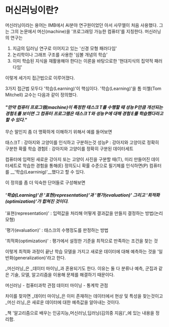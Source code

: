 # 머신러닝이란?

머신러닝이라는 용어는 IMB에서 AI분야 연구원이었던 아서 사무엘이 처음 사용했다. 그는 그의 논문에서 머신(machine)을 '프로그래밍 가능한 컴퓨터'를 지칭한다.
머신러닝의 연구는

1. 지금의 딥러닝 연구로 이어지고 있는 '신경 모형 패러다임'
2. 논리학이나 그래프 구조를 사용한 '심볼 개념의 학습'
3. 이미 학습된 지식을 재활용해야 한다는 이론을 바탕으로한 '현대지식의 집약적 패러다임'

이렇게 세가지 접근법으로 이루어졌다.

3가지 접근법 모두다 '학습(Learning)'이 핵심이다. '학습(Learning)'을 톰 미첼(Tom Mitchell) 교수는 다음과 같이 정의했다.

#### ___"만약 컴퓨터 프로그램(machine)이 특정한 태스크 T를 수행할 때 성능 P만큼 개선되는 경험 E를 보이면 그 컴퓨터 프로그램은 태스크 T와 성능 P에 대해 경험 E를 학습했다라고 할 수 있다."___

무슨 말인지 좀 더 명확하게 이해하기 위해서 예를 들어보면

태스크T : 강아지와 고양이를 인식하고 구분하는것
성능P : 강아지와 고양이로 정확히 구분한 확률
학습 경험E : 강아지와 고양이를 정확히 구분된 데이터세트

컴퓨터에 입력된 새로운 강아지 또는 고양이 사진을 구분할 때(T), 미리 만들어진 데이터세트로 학습한 경험을 통해(E) 정의도니 확률 수준으로 필기체를 인식하면(P) 컴퓨터를 __'학습(Learninig)'__했다고 할 수 있다.

이 정의를 좀 더 익숙한 단어들로 구성해보면

#### ___'학습(Learning)'은 '표현(representation)'과 '평가(evaluation)' 그리고 '최적화(optimization)'가 합쳐진 것이다.___

'표현(representation)' : 입력값을 처리해 어떻게 결과값을 만들지 결정하는 방법(논리 모형)

'평가(evaluation)' : 태스크의 수행정도를 판정하는 방법

'최적화(optimization)' : 평가에서 설정한 기준을 최적으로 만족하는 조건을 찾는 것

이렇게 최적화 과정이 끝난 학습 모델을 가지고 새로운 데이터에 대해 예측하는 것을 '일반화(generalization)'라고 한다.

_머신러닝_은 _데이터 마이닝_과 혼용되기도 한다. 이유는 둘 다 분류나 예측, 군집과 같은 기술, 모델, 알고리즘을 이용해 문제를 해결하기 때문이다.

머신러닝 - 컴퓨터과학 관점
데이터 마이닝 - 통계학 관점

차이를 찾자면 _데이터 마이닝_은 이미 존재하는 데이터에서 현상 및 특성을 찾는것이고 _머신 러닝_은 새로운 데이터에 대한 예측값을 알아내는 것이다.

_책 '알고리즘으로 배우는 인공지능,머신러닝,딥러닝(김의중 지음)'_에 있는 내용을 정리함.